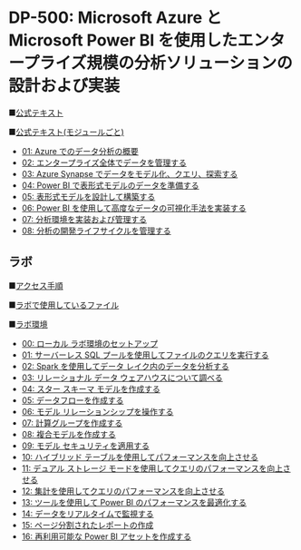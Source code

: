# DP-500: Microsoft Azure と Microsoft Power BI を使用したエンタープライズ規模の分析ソリューションの設計および実装

■[公式テキスト](https://learn.microsoft.com/ja-jp/certifications/exams/dp-500)

■[公式テキスト(モジュールごと)](https://learn.microsoft.com/ja-jp/training/courses/dp-500t00?wt.mc_id=esi_m2l_content_wwl#study-guide)

* [01: Azure でのデータ分析の概要](https://learn.microsoft.com/ja-jp/training/paths/introduction-data-analytics-azure/)
* [02: エンタープライズ全体でデータを管理する](https://learn.microsoft.com/ja-jp/training/paths/govern-data-across-enterprise/)
* [03: Azure Synapse でデータをモデル化、クエリ、探索する](https://learn.microsoft.com/ja-jp/training/paths/model-query-explore-data-for-azure-synapse/)
* [04: Power BI で表形式モデルのデータを準備する](https://learn.microsoft.com/ja-jp/training/paths/prepare-data-for-tabular-models-power-bi/)
* [05: 表形式モデルを設計して構築する](https://learn.microsoft.com/ja-jp/training/paths/design-build-tabular-models/)
* [06: Power BI を使用して高度なデータの可視化手法を実装する](https://learn.microsoft.com/ja-jp/training/paths/implement-advanced-data-visualization-techniques/)
* [07: 分析環境を実装および管理する](https://learn.microsoft.com/ja-jp/training/paths/implement-manage-analytics-environment/)
* [08: 分析の開発ライフサイクルを管理する](https://learn.microsoft.com/ja-jp/training/paths/manage-analytics-development-lifecycle/)

## ラボ

■[アクセス手順](https://publicfilestor.blob.core.windows.net/dp500/opening.pdf)

■[ラボで使用しているファイル](https://github.com/MTT-ja/DP-500-Azure-Data-Analyst.ja-jp/tree/main)

■[ラボ環境](https://aka.ms/lab-env)

* [00: ローカル ラボ環境のセットアップ](https://github.com/MTT-ja/DP-500-Azure-Data-Analyst.ja-jp/blob/main/Instructions/labs/00-setup-environment.md)
* [01: サーバーレス SQL プールを使用してファイルのクエリを実行する](https://github.com/MTT-ja/DP-500-Azure-Data-Analyst.ja-jp/blob/main/Instructions/labs/01-analyze-data-with-sql.md)
* [02: Spark を使用してデータ レイク内のデータを分析する](https://github.com/MTT-ja/DP-500-Azure-Data-Analyst.ja-jp/blob/main/Instructions/labs/02-analyze-files-with-Spark.md)
* [03: リレーショナル データ ウェアハウスについて調べる](https://github.com/MTT-ja/DP-500-Azure-Data-Analyst.ja-jp/blob/main/Instructions/labs/03-Explore-data-warehouse.md)
* [04: スター スキーマ モデルを作成する](https://github.com/MTT-ja/DP-500-Azure-Data-Analyst.ja-jp/blob/main/Instructions/labs/04-create-a-star-schema-model.md)
* [05: データフローを作成する](https://github.com/MTT-ja/DP-500-Azure-Data-Analyst.ja-jp/blob/main/Instructions/labs/05-create-a-dataflow.md)
* [06: モデル リレーションシップを操作する](https://github.com/MTT-ja/DP-500-Azure-Data-Analyst.ja-jp/blob/main/Instructions/labs/06-work-with-model-relationships.md)
* [07: 計算グループを作成する](https://github.com/MTT-ja/DP-500-Azure-Data-Analyst.ja-jp/blob/main/Instructions/labs/07-create-calculation-groups.md)
* [08: 複合モデルを作成する](https://github.com/MTT-ja/DP-500-Azure-Data-Analyst.ja-jp/blob/main/Instructions/labs/08-create-a-composite-model.md)
* [09: モデル セキュリティを適用する](https://github.com/MTT-ja/DP-500-Azure-Data-Analyst.ja-jp/blob/main/Instructions/labs/09-enforce-model-security.md)
* [10: ハイブリッド テーブルを使用してパフォーマンスを向上させる](https://github.com/MTT-ja/DP-500-Azure-Data-Analyst.ja-jp/blob/main/Instructions/labs/10-improve-performance-with-hybrid-tables.md)
* [11: デュアル ストレージ モードを使用してクエリのパフォーマンスを向上させる](https://github.com/MTT-ja/DP-500-Azure-Data-Analyst.ja-jp/blob/main/Instructions/labs/11-improve-query-performance-with-dual-storage-mode.md)
* [12: 集計を使用してクエリのパフォーマンスを向上させる](https://github.com/MTT-ja/DP-500-Azure-Data-Analyst.ja-jp/blob/main/Instructions/labs/12-improve-query-performance-with-aggregations.md)
* [13: ツールを使用して Power BI のパフォーマンスを最適化する](https://github.com/MTT-ja/DP-500-Azure-Data-Analyst.ja-jp/blob/main/Instructions/labs/13-use-tools-to-optimize-power-bi-performance.md)
* [14: データをリアルタイムで監視する](https://github.com/MTT-ja/DP-500-Azure-Data-Analyst.ja-jp/blob/main/Instructions/labs/14-monitor-data-in-real-time.md)
* [15: ページ分割されたレポートの作成](https://github.com/MTT-ja/DP-500-Azure-Data-Analyst.ja-jp/blob/main/Instructions/labs/15-create-a-paginated-report.md)
* [16: 再利用可能な Power BI アセットを作成する](https://github.com/MTT-ja/DP-500-Azure-Data-Analyst.ja-jp/blob/main/Instructions/labs/16-create-reusable-power-bi-artifacts.md)
